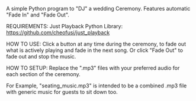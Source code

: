 A simple Python program to "DJ" a wedding Ceremony. Features automatic "Fade In" and "Fade Out".

REQUIREMENTS:
Just Playback Python Library: https://github.com/cheofusi/just_playback

HOW TO USE:
Click a button at any time during the ceremony, to fade out what is actively playing and fade in the next song. Or click "Fade Out" to fade out and stop the music.


HOW TO SETUP:
Replace the ".mp3" files with your preferred audio for each section of the ceremony.

For Example, "seating_music.mp3" is intended to be a combined .mp3 file with generic music for guests to sit down too.
